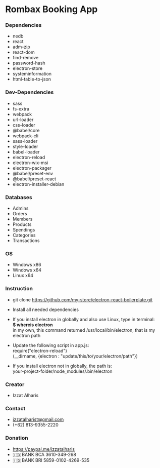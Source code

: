 # Rombax Booking App

### Dependencies
* nedb
* react
* adm-zip
* react-dom
* find-remove
* password-hash
* electron-store
* systeminformation
* html-table-to-json

### Dev-Dependencies
* sass 
* fs-extra
* webpack 
* url-loader
* css-loader 
* @babel/core 
* webpack-cli 
* sass-loader 
* style-loader 
* babel-loader
* electron-reload
* electron-wix-msi
* electron-packager
* @babel/preset-env 
* @babel/preset-react 
* electron-installer-debian

### Databases
* Admins
* Orders
* Members
* Products
* Spendings
* Categories
* Transactions

### OS
* Windows x86
* Windows x64
* Linux x64

### Instruction
* git clone https://github.com/my-store/electron-react-boilerplate.git
* Install all needed dependencies
* If you install electron in globally and also use Linux, type in terminal:
\
**$ whereis electron**
\
in my own, this command returned /usr/local/bin/electron, that is my electron path

* Update the following script in app.js:
\
require("electron-reload")
\
(__dirname, {electron : "update/this/to/your/electron/path"})

* If you install electron not in globally, the path is:
\
your-project-folder/node_modules/.bin/electron

### Creator
* Izzat Alharis

### Contact
* izzatalharist@gmail.com
* (+62) 813-9355-2220

### Donation
* https://paypal.me/izzatalharis
* 🇮🇩 BANK BCA 3610-349-268
* 🇮🇩 BANK BRI 5859-0102-4269-535